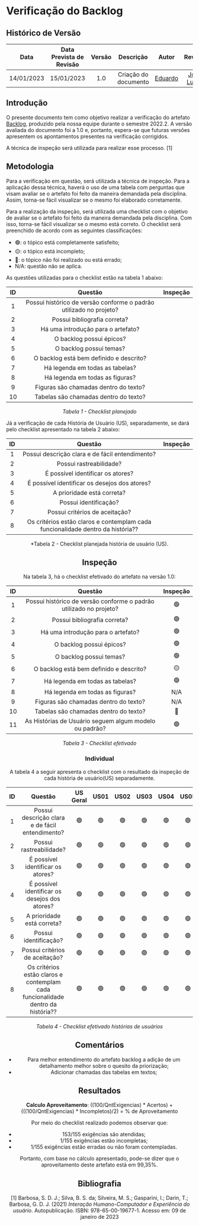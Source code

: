 # Verificação do Backlog
## <a>Histórico de Versão</a>
|    Data    | Data Prevista de Revisão | Versão |      Descrição       |                 Autor                 |                  Revisor                   |
| :--------: | :----------------------: | :----: | :------------------: | :-----------------------------------: | :----------------------------------------: |
| 14/01/2023 |        15/01/2023        |  1.0   | Criação do documento | [Eduardo](https://github.com/edudsan) | [João Lucas](https://github.com/Hackairos) |

## <a>Introdução</a>
O presente documento tem como objetivo realizar a verificação do artefato [Backlog](../../../Modelagem/Agil/BacklogDoProduto.md), produzido pela nossa equipe durante o semestre 2022.2. A versão avaliada do documento foi a 1.0 e, portanto, espera-se que futuras versões apresentem os apontamentos presentes na verificação corrigidos.

A técnica de inspeção será utilizada para realizar esse processo. [1]

## <a>Metodologia</a>
Para a verificação em questão, será utilizada a técnica de inspeção. Para a aplicação dessa técnica, haverá o uso de uma tabela com perguntas que visam avaliar se o artefato foi feito da maneira demandada pela disciplina. Assim, torna-se fácil visualizar se o mesmo foi elaborado corretamente.

Para a realização da inspeção, será utilizada uma checklist com o objetivo de avaliar se o artefato foi feito da maneira demandada pela disciplina. Com isso, torna-se fácil visualizar se o mesmo está correto. O checklist será preenchido de acordo com as seguintes classificações:

* 🟢: o tópico está completamente satisfeito;
* 🟡: o tópico está incompleto;
* 🔴: o tópico não foi realizado ou está errado;
* N/A: questão não se aplica.

As questões utilizadas para o checklist estão na tabela 1 abaixo:

<center>

|  ID   |                              Questão                               | Inspeção |
| :---: | :----------------------------------------------------------------: | :------: |
|   1   | Possui histórico de versão conforme o padrão utilizado no projeto? |          |
|   2   |                    Possui bibliografia correta?                    |          |
|   3   |                 Há uma introdução para o artefato?                 |          |
|   4   |                      O backlog possui épicos?                      |          |
|   5   |                      O backlog possui temas?                       |          |
|   6   |              O backlog está bem definido e descrito?               |          |
|   7   |                  Há legenda em todas as tabelas?                   |          |
|   8   |                  Há legenda em todas as figuras?                   |          |
|   9   |               Figuras são chamadas dentro do texto?                |          |
|  10   |               Tabelas são chamadas dentro do texto?                |          |
  
*Tabela 1 - Checklist planejado*

</center>

Já a verificação de cada História de Usuário (US), separadamente, se dará pelo checklist apresentado na tabela 2 abaixo:

<center>
  
|  ID   |                                     Questão                                     | Inspeção |
| :---: | :-----------------------------------------------------------------------------: | :------: |
|   1   |                 Possui descrição clara e de fácil entendimento?                 |          |
|   2   |                             Possui rastreabilidade?                             |          |
|   3   |                        É possível identificar os atores?                        |          |
|   4   |                  É possível identificar os desejos dos atores?                  |          |
|   5   |                           A prioridade está correta?                            |          |
|   6   |                              Possui identificação?                              |          |
|   7   |                         Possui critérios de aceitação?                          |          |
|   8   | Os critérios estão claros e contemplam cada funcionalidade dentro da história?? |          |
  
*Tabela 2 - Checklist planejada história de usuário (US).
  
## <a>Inspeção</a>

Na tabela 3, há o checklist efetivado do artefato na versão 1.0:

<center>

|  ID   |                              Questão                               | Inspeção |
| :---: | :----------------------------------------------------------------: | :------: |
|   1   | Possui histórico de versão conforme o padrão utilizado no projeto? |    🟢     |
|   2   |                    Possui bibliografia correta?                    |    🟢     |
|   3   |                 Há uma introdução para o artefato?                 |    🟢     |
|   4   |                      O backlog possui épicos?                      |    🟢     |
|   5   |                      O backlog possui temas?                       |    🟢     |
|   6   |              O backlog está bem definido e descrito?               |    🟡     |
|   7   |                  Há legenda em todas as tabelas?                   |    🟢     |
|   8   |                  Há legenda em todas as figuras?                   |   N/A    |
|   9   |               Figuras são chamadas dentro do texto?                |   N/A    |
|  10   |               Tabelas são chamadas dentro do texto?                |    🔴     |
|  11   |       As Histórias de Usuário seguem algum modelo ou padrão?       |    🟢     |
  
*Tabela 3 - Checklist efetivado*

</center>

  ### <a>Individual</a>
A tabela 4 a seguir apresenta o checklist com o resultado da inspeção de cada história de usuário(US) separadamente.

<center>

|  ID   |                                     Questão                                     | US Geral | US01  | US02  | US03  | US04  | US05  | US06  | US07  | US08  | US09  | US10  | US11  | US12  | US13  | US14  | US15  | US16  | US17  |
| :---: | :-----------------------------------------------------------------------------: | :------: | :---: | :---: | :---: | :---: | :---: | :---: | :---: | :---: | :---: | :---: | :---: | :---: | :---: | :---: | :---: | :---: | :---: |
|   1   |                 Possui descrição clara e de fácil entendimento?                 |    🟢     |   🟢   |   🟢   |   🟢   |   🟢   |   🟢   |   🟢   |   🟢   |   🟢   |   🟢   |   🟢   |   🟢   |   🟢   |   🟢   |   🟢   |   🟢   |   🟢   |
|   2   |                             Possui rastreabilidade?                             |    🟢     |   🟢   |   🟢   |   🟢   |   🟢   |   🟢   |   🟢   |   🟢   |   🟢   |   🟢   |   🟢   |   🟢   |   🟢   |   🟢   |   🟢   |   🟢   |   🟢   |
|   3   |                        É possível identificar os atores?                        |    🟢     |   🟢   |   🟢   |   🟢   |   🟢   |   🟢   |   🟢   |   🟢   |   🟢   |   🟢   |   🟢   |   🟢   |   🟢   |   🟢   |   🟢   |   🟢   |   🟢   |
|   4   |                  É possível identificar os desejos dos atores?                  |    🟢     |   🟢   |   🟢   |   🟢   |   🟢   |   🟢   |   🟢   |   🟢   |   🟢   |   🟢   |   🟢   |   🟢   |   🟢   |   🟢   |   🟢   |   🟢   |   🟢   |
|   5   |                           A prioridade está correta?                            |    🟢     |   🟢   |   🟢   |   🟢   |   🟢   |   🟢   |   🟢   |   🟢   |   🟢   |   🟢   |   🟢   |   🟢   |   🟢   |   🟢   |   🟢   |   🟢   |   🟢   |
|   6   |                              Possui identificação?                              |    🟢     |   🟢   |   🟢   |   🟢   |   🟢   |   🟢   |   🟢   |   🟢   |   🟢   |   🟢   |   🟢   |   🟢   |   🟢   |   🟢   |   🟢   |   🟢   |   🟢   |
|   7   |                         Possui critérios de aceitação?                          |    🟢     |   🟢   |   🟢   |   🟢   |   🟢   |   🟢   |   🟢   |   🟢   |   🟢   |   🟢   |   🟢   |   🟢   |   🟢   |   🟢   |   🟢   |   🟢   |   🟢   |
|   8   | Os critérios estão claros e contemplam cada funcionalidade dentro da história?? |    🟢     |   🟢   |   🟢   |   🟢   |   🟢   |   🟢   |   🟢   |   🟢   |   🟢   |   🟢   |   🟢   |   🟢   |   🟢   |   🟢   |   🟢   |   🟢   |   🟢   |
  
*Tabela 4 - Checklist efetivado histórias de usuários*

</center>
  
## <a>Comentários</a>

* Para melhor entendimento do artefato backlog a adição de um detalhamento melhor sobre o quesito da priorização;
* Adicionar chamadas das tabelas em textos;

  
## <a>Resultados</a>
<a>**Calculo Aproveitamento**</a>: ((100/QntExigencias) * Acertos) + (((100/QntExigencias) * Incompletos)/2) = % de Aproveitamento

Por meio do checklist realizado podemos observar que:
  
  * 153/155 exigências são atendidas;
  * 1/155 exigências estão incompletas;
  * 1/155 exigências estão erradas ou não foram contempladas.

Portanto, com base no cálculo apresentado, pode-se dizer que o aproveitamento deste artefato está em 99,35%.
  
## <a>Bibliografia</a>

[1] Barbosa, S. D. J.; Silva, B. S. da; Silveira, M. S.; Gasparini, I.; Darin, T.; Barbosa, G. D. J. (2021) _Interação Humano-Computador e Experiência do usuário_. Autopublicação. ISBN: 978-65-00-19677-1. Acesso em: 09 de janeiro de 2023
